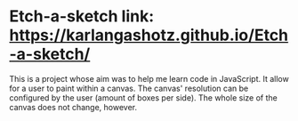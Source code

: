 # Etch-a-sketch link: https://karlangashotz.github.io/Etch-a-sketch/
This is a project whose aim was to help me learn code in JavaScript.
It allow for a user to  paint within a canvas. The canvas' resolution can be configured by the user (amount of boxes per side).
The whole size of the canvas does not change, however.
